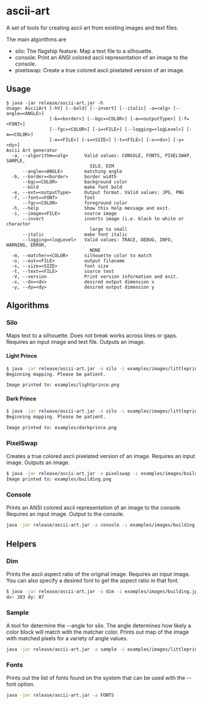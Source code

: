 # ascii-art
A set of tools for creating ascii art from existing images and text files.

The main algorithms are 
- silo: The flagship feature. Map a text file to a silhouette.
- console: Print an ANSI colored ascii representation of an image to the console.
- pixelswap: Create a true colored ascii pixelated version of an image.



## Usage
``` 
$ java -jar release/ascii-art.jar -h
Usage: AsciiArt [-hV] [--bold] [--invert] [--italic] -a=<alg> [--angle=<ANGLE>]
                [-b=<border>] [--bgc=<COLOR>] [-e=<outputType>] [-f=<FONT>]
                [--fgc=<COLOR>] [-i=<FILE>] [--logging=<logLevel>] [-m=<COLOR>]
                [-o=<FILE>] [-s=<SIZE>] [-t=<FILE>] [-x=<dx>] [-y=<dy>]
Ascii Art generator
  -a, --algorithm=<alg>      Valid values: CONSOLE, FONTS, PIXELSWAP, SAMPLE,
                               SILO, DIM
      --angle=<ANGLE>        matching angle
  -b, --border=<border>      border width
      --bgc=<COLOR>          background color
      --bold                 make font bold
  -e, --ext=<outputType>     Output format. Valid values: JPG, PNG
  -f, --font=<FONT>          font
      --fgc=<COLOR>          foreground color
  -h, --help                 Show this help message and exit.
  -i, --image=<FILE>         source image
      --invert               inverts image (i.e. black to white or character
                               large to small
      --italic               make font italic
      --logging=<logLevel>   Valid values: TRACE, DEBUG, INFO, WARNING, ERROR,
                               NONE
  -m, --matcher=<COLOR>      silhouette color to match
  -o, --out=<FILE>           output filename
  -s, --size=<SIZE>          font size
  -t, --text=<FILE>          source text
  -V, --version              Print version information and exit.
  -x, --dx=<dx>              desired output dimension x
  -y, --dy=<dy>              desired output dimension y

```

## Algorithms
### Silo
Maps text to a silhouette. Does not break works across lines or gaps.
Requires an input image and text file. Outputs an image.


#### Light Prince
``` bash
$ java -jar release/ascii-art.jar -a silo -i examples/images/littleprince.png -t examples/texts/littleprince.txt --bgc white --fgc black -o examples/lightprince.png 
Beginning mapping. Please be patient.

Image printed to: examples/lightprince.png
```

#### Dark Prince
``` bash
$ java -jar release/ascii-art.jar -a silo -i examples/images/littleprince.png -t examples/texts/littleprince.txt --bgc black --fgc white -o examples/darkprince.png 
Beginning mapping. Please be patient.

Image printed to: examples/darkprince.png
```


### PixelSwap
Creates a true colored ascii pixelated version of an image.
Requires an input image. Outputs an image.
``` bash
$ java -jar release/ascii-art.jar -a pixelswap -i examples/images/building.jpg -o examples/building.png 
Image printed to: examples/building.png
```

### Console
Prints an ANSI colored ascii representation of an image to the console.
Requires an input image. Output to the console.

``` bash
java -jar release/ascii-art.jar -a console -i examples/images/building.jpg --dx 142 --dy 44
```

## Helpers

### Dim
Prints the ascii aspect ratio of the original image. 
Requires an input image.
You can also specify a desired font to get the aspect ratio in that font.
``` bash
$ java -jar release/ascii-art.jar -a dim -i examples/images/building.jpg 
dx: 283	dy: 87
```


### Sample
A tool for determine the --angle for silo. The angle determines how likely a color block will match with the matcher color. Prints out map of the image with matched pixels for a variety of angle values.
``` bash
java -jar release/ascii-art.jar -a sample -i examples/images/littleprince.png -m black --invert
```

### Fonts
Prints out the list of fonts found on the system that can be used with the --font option.
``` bash
java -jar release/ascii-art.jar -a FONTS
```
